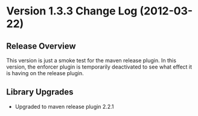 # Version 1.3.3 Change Log (2012-03-22)

## Release Overview

This version is just a smoke test for the maven release plugin.
In this version, the enforcer plugin is temporarily deactivated to see what effect it is having on the release plugin.

## Library Upgrades

* Upgraded to maven release plugin 2.2.1